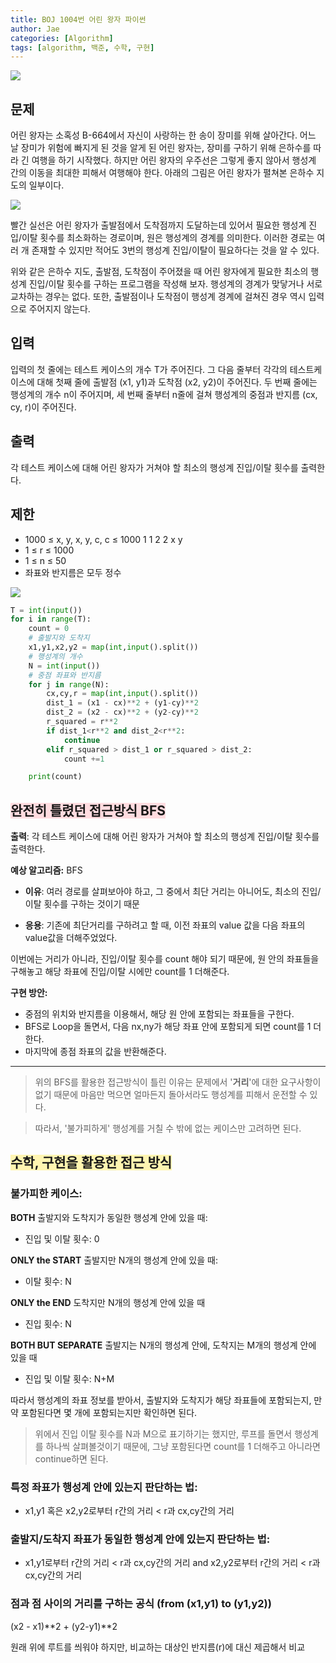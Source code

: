 ```yaml
---
title: BOJ 1004번 어린 왕자 파이썬
author: Jae
categories: [Algorithm]
tags: [algorithm, 백준, 수학, 구현]
---
```


![](https://media.vlpt.us/images/a87380/post/aef18839-1be8-4948-9f78-57eea11ffeb1/image.png)

## 문제

어린 왕자는 소혹성 B-664에서 자신이 사랑하는 한 송이 장미를 위해 살아간다. 어느 날 장미가 위험에 빠지게 된 것을 알게 된 어린 왕자는, 장미를 구하기 위해 은하수를 따라 긴 여행을 하기 시작했다. 하지만 어린 왕자의 우주선은 그렇게 좋지 않아서 행성계 간의 이동을 최대한 피해서 여행해야 한다. 아래의 그림은 어린 왕자가 펼쳐본 은하수 지도의 일부이다.

![](https://media.vlpt.us/images/a87380/post/bc6ad4e5-2f1e-4a61-b096-2162656bef49/image.png)

빨간 실선은 어린 왕자가 출발점에서 도착점까지 도달하는데 있어서 필요한 행성계 진입/이탈 횟수를 최소화하는 경로이며, 원은 행성계의 경계를 의미한다. 이러한 경로는 여러 개 존재할 수 있지만 적어도 3번의 행성계 진입/이탈이 필요하다는 것을 알 수 있다.

위와 같은 은하수 지도, 출발점, 도착점이 주어졌을 때 어린 왕자에게 필요한 최소의 행성계 진입/이탈 횟수를 구하는 프로그램을 작성해 보자. 행성계의 경계가 맞닿거나 서로 교차하는 경우는 없다. 또한, 출발점이나 도착점이 행성계 경계에 걸쳐진 경우 역시 입력으로 주어지지 않는다.

## 입력

입력의 첫 줄에는 테스트 케이스의 개수 T가 주어진다. 그 다음 줄부터 각각의 테스트케이스에 대해 첫째 줄에 출발점 (x1, y1)과 도착점 (x2, y2)이 주어진다. 두 번째 줄에는 행성계의 개수 n이 주어지며, 세 번째 줄부터 n줄에 걸쳐 행성계의 중점과 반지름 (cx, cy, r)이 주어진다.

## 출력

각 테스트 케이스에 대해 어린 왕자가 거쳐야 할 최소의 행성계 진입/이탈 횟수를 출력한다.

## 제한

- 1000 ≤ x, y, x, y, c, c ≤ 1000
  1
  1
  2
  2
  x
  y
- 1 ≤ r ≤ 1000
- 1 ≤ n ≤ 50
- 좌표와 반지름은 모두 정수

![](https://media.vlpt.us/images/a87380/post/e43bb09f-c15c-4fbb-8cb0-817a5e739fba/image.png)

```python
T = int(input())
for i in range(T):
    count = 0
    # 출발지와 도착지
    x1,y1,x2,y2 = map(int,input().split())
    # 행성계의 개수
    N = int(input())
    # 중점 좌표와 반지름
    for j in range(N):
        cx,cy,r = map(int,input().split())
        dist_1 = (x1 - cx)**2 + (y1-cy)**2
        dist_2 = (x2 - cx)**2 + (y2-cy)**2
        r_squared = r**2
        if dist_1<r**2 and dist_2<r**2:
            continue
        elif r_squared > dist_1 or r_squared > dist_2:
            count +=1

    print(count)
```

## <span style="background-color:#ffdce0">완전히 틀렸던 접근방식 BFS</span>

**출력**: 각 테스트 케이스에 대해 어린 왕자가 거쳐야 할 최소의 행성계 진입/이탈 횟수를 출력한다.

**예상 알고리즘:** BFS

- **이유**: 여러 경로를 살펴보아야 하고, 그 중에서 최단 거리는 아니어도, 최소의 진입/이탈 횟수를 구하는 것이기 때문

- **응용**: 기존에 최단거리를 구하려고 할 때, 이전 좌표의 value 값을 다음 좌표의 value값을 더해주었었다.

이번에는 거리가 아니라, 진입/이탈 횟수를 count 해야 되기 때문에, 원 안의 좌표들을 구해놓고 해당 좌표에 진입/이탈 시에만 count를 1 더해준다.

**구현 방안:**

- 중점의 위치와 반지름을 이용해서, 해당 원 안에 포함되는 좌표들을 구한다.
- BFS로 Loop을 돌면서, 다음 nx,ny가 해당 좌표 안에 포함되게 되면 count를 1 더한다.
- 마지막에 종점 좌표의 값을 반환해준다.

---

> 위의 BFS를 활용한 접근방식이 틀린 이유는 문제에서 '**거리**'에 대한 요구사항이 없기 때문에 마음만 먹으면 얼마든지 돌아서라도 행성계를 피해서 운전할 수 있다.

> 따라서, '불가피하게' 행성계를 거칠 수 밖에 없는 케이스만 고려하면 된다.

## <span style="background-color:#fff5b1">수학, 구현을 활용한 접근 방식</span>

### **불가피한 케이스:**

**BOTH** 출발지와 도착지가 동일한 행성계 안에 있을 때:

- 진입 및 이탈 횟수: 0

**ONLY the START** 출발지만 N개의 행성계 안에 있을 때:

- 이탈 횟수: N

**ONLY the END** 도착지만 N개의 행성계 안에 있을 때

- 진입 횟수: N

**BOTH BUT SEPARATE** 출발지는 N개의 행성계 안에, 도착지는 M개의 행성계 안에 있을 때

- 진입 및 이탈 횟수: N+M

따라서 행성계의 좌표 정보를 받아서, 출발지와 도착지가 해당 좌표들에 포함되는지, 만약 포함된다면 몇 개에 포함되는지만 확인하면 된다.

> 위에서 진입 이탈 횟수를 N과 M으로 표기하기는 했지만, 루프를 돌면서 행성계를 하나씩 살펴볼것이기 때문에, 그냥 포함된다면 count를 1 더해주고 아니라면 continue하면 된다.

### 특정 좌표가 행성계 안에 있는지 판단하는 법:

- x1,y1 혹은 x2,y2로부터 r간의 거리 < r과 cx,cy간의 거리

### 출발지/도착지 좌표가 동일한 행성계 안에 있는지 판단하는 법:

- x1,y1로부터 r간의 거리 < r과 cx,cy간의 거리 and x2,y2로부터 r간의 거리 < r과 cx,cy간의 거리

### 점과 점 사이의 거리를 구하는 공식 (from (x1,y1) to (y1,y2))

(x2 - x1)**2 + (y2-y1)**2

원래 위에 루트를 씌워야 하지만, 비교하는 대상인 반지름(r)에 대신 제곱해서 비교
